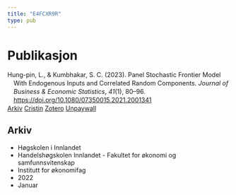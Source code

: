 ```yaml
---
title: "E4FCXR9R"
type: pub
---
```

<h1>Publikasjon</h1>
<article id="csl-bib-container-E4FCXR9R" class="csl-bib-container">
  <div class="csl-bib-body" style="line-height: 1.35; padding-left: 1em; text-indent:-1em;">
  <div class="csl-entry">Hung-pin, L., &amp; Kumbhakar, S. C. (2023). Panel Stochastic Frontier Model With Endogenous Inputs and Correlated Random Components. <i>Journal of Business &amp; Economic Statistics</i>, <i>41</i>(1), 80&#x2013;96. <a href="https://doi.org/10.1080/07350015.2021.2001341">https://doi.org/10.1080/07350015.2021.2001341</a></div>
</div>
  <div class="csl-bib-buttons">
    <a href="#taxonomy-article-E4FCXR9R" class="csl-bib-button">Arkiv</a>
    <a href alt="Cristin URL" class="csl-bib-button">Cristin</a>
    <a href alt="Zotero URL" class="csl-bib-button">Zotero</a>
    <a href="https://www.tandfonline.com/doi/pdf/10.1080/07350015.2021.2001341?needAccess=true" class="csl-bib-button">Unpaywall</a>
  </div>
  <div id="csl-bib-meta-container-E4FCXR9R"></div>
</article>
<div id="csl-bib-meta-E4FCXR9R" class="csl-bib-meta">
  <article id="taxonomy-article-E4FCXR9R" class="taxonomy-article">
    <h1>Arkiv</h1>
    <ul>
      <li>Høgskolen i Innlandet</li>
      <li>Handelshøgskolen Innlandet - Fakultet for økonomi og samfunnsvitenskap</li>
      <li>Institutt for økonomifag</li>
      <li>2022</li>
      <li>Januar</li>
    </ul>
  </article>
</div>
